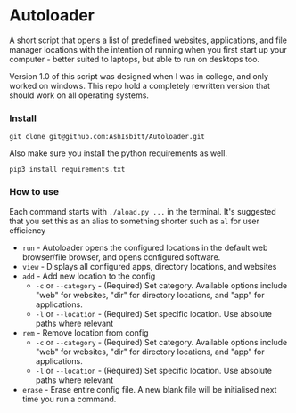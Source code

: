 # Autoloader

A short script that opens a list of predefined websites, applications, and file manager locations with the intention of running when you first start up your computer - better suited to laptops, but able to run on desktops too.

Version 1.0 of this script was designed when I was in college, and only worked on windows. This repo hold a completely rewritten version that should work on all operating systems.

### Install
`git clone git@github.com:AshIsbitt/Autoloader.git`

Also make sure you install the python requirements as well.

`pip3 install requirements.txt`

### How to use
Each command starts with `./aload.py ...` in the terminal.
It's suggested that you set this as an alias to something shorter such as `al` for user efficiency

* `run` - Autoloader opens the configured locations in the default web browser/file browser, and opens configured software.
* `view` - Displays all configured apps, directory locations, and websites
* `add` - Add new location to the config
    * `-c` or `--category` - (Required) Set category. Available options include "web" for websites, "dir" for directory locations, and "app" for applications.
    * `-l` or `--location` - (Required) Set specific location. Use absolute paths where relevant
* `rem` - Remove location from config
    * `-c` or `--category` - (Required) Set category. Available options include "web" for websites, "dir" for directory locations, and "app" for applications.
    * `-l` or `--location` - (Required) Set specific location. Use absolute paths where relevant
* `erase` - Erase entire config file. A new blank file will be initialised next time you run a command.
